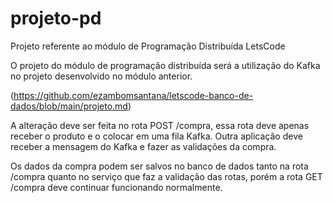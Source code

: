 # projeto-pd
Projeto referente ao módulo de Programação Distribuída LetsCode

O projeto do módulo de programação distribuída será a utilização do Kafka no projeto desenvolvido no módulo anterior.

(https://github.com/ezambomsantana/letscode-banco-de-dados/blob/main/projeto.md)

A alteração deve ser feita no rota POST /compra, essa rota deve apenas receber o produto e o colocar em uma fila Kafka. Outra aplicação deve receber a mensagem do Kafka e fazer as validações da compra.

Os dados da compra podem ser salvos no banco de dados tanto na rota /compra quanto no serviço que faz a validação das rotas, porém a rota GET /compra deve continuar funcionando normalmente.
